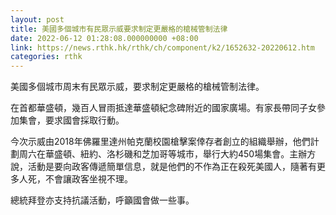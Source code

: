 ```yaml
---
layout: post
title: 美國多個城市有民眾示威要求制定更嚴格的槍械管制法律
date: 2022-06-12 01:28:08.000000000 +08:00
link: https://news.rthk.hk/rthk/ch/component/k2/1652632-20220612.htm
categories: rthk
---
```


美國多個城市周末有民眾示威，要求制定更嚴格的槍械管制法律。

在首都華盛頓，幾百人冒雨抵達華盛頓紀念碑附近的國家廣場。有家長帶同子女參加集會，要求國會採取行動。

今次示威由2018年佛羅里達州帕克蘭校園槍擊案倖存者創立的組織舉辦，他們計劃周六在華盛頓、紐約、洛杉磯和芝加哥等城市，舉行大約450場集會。主辦方說，活動是要向政客傳遞簡單信息，就是他們的不作為正在殺死美國人，隨著有更多人死，不會讓政客坐視不理。

總統拜登亦支持抗議活動，呼籲國會做一些事。
